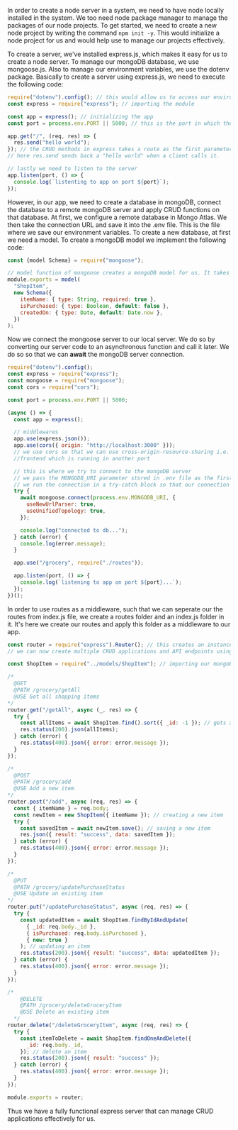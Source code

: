 In order to create a node server in a system, we need to have node locally installed in the system. We too need node package manager to manage the packages of our node projects. To get started, we need to create a new node project by writing the command `npm init -y`. This would initialize a node project for us and would help use to manage our projects effectively.

To create a server, we've installed express.js, which makes it easy for us to create a node server. To manage our mongoDB database, we use mongoose.js.
Also to manage our environment variables, we use the dotenv package.
Basically to create a server using express.js, we need to execute the following code:

```js
require("dotenv").config(); // this would allow us to access our environment variables.
const express = require("express"); // importing the module

const app = express(); // initializing the app
const port = process.env.PORT || 5000; // this is the port in which the server would function

app.get("/", (req, res) => {
  res.send("hello world");
}); // the CRUD methods in express takes a route as the first parameter and a callback function containing the request and response object.
// here res.send sends back a "hello world" when a client calls it.

// lastly we need to listen to the server
app.listen(port, () => {
  console.log(`listenting to app on port ${port}`);
});
```

However, in our app, we need to create a database in mongoDB, connect the database to a remote mongoDB server and apply CRUD functions on that database.
At first, we configure a remote database in Mongo Atlas. We then take the connection URL and save it into the .env file. This is the file where we save our environment variables. To create a new database, at first we need a model. To create a mongoDB model we implement the following code:

```js
const {model Schema} = require("mongoose");

// model function of mongoose creates a mongoDB model for us. It takes the name of the model as the first parameter and the schema as the second parameter.
module.exports = model(
  "ShopItem",
  new Schema({
    itemName: { type: String, required: true },
    isPurchased: { type: Boolean, default: false },
    createdOn: { type: Date, default: Date.now },
  })
);
```

Now we connect the mongoose server to our local server. We do so by converting our server code to an asynchronous function and call it later. We do so so that we can **await** the mongoDB server connection.

```js
require("dotenv").config();
const express = require("express");
const mongoose = require("mongoose");
const cors = require("cors");

const port = process.env.PORT || 5000;

(async () => {
  const app = express();

  // middlewares
  app.use(express.json());
  app.use(cors({ origin: "http://localhost:3000" }));
  // we use cors so that we can use cross-origin-resource-sharing i.e. access the server from our
  //frontend which is running in another port

  // this is where we try to connect to the mongoDB server
  // we pass the MONGODB_URI parameter stored in .env file as the first parameter to the connect function and a few configurations as the second parameter
  // we run the connection in a try-catch block so that our connection errors are handled effectively.
  try {
    await mongoose.connect(process.env.MONGODB_URI, {
      useNewUrlParser: true,
      useUnifiedTopology: true,
    });

    console.log("connected to db...");
  } catch (error) {
    console.log(error.message);
  }

  app.use("/grocery", require("./routes"));

  app.listen(port, () => {
    console.log(`listening to app on port ${port}...`);
  });
})();
```

In order to use routes as a middleware, such that we can seperate our the routes from index.js file, we create a routes folder and an index.js folder in it. It's here we create our routes and apply this folder as a middleware to our app.

```js
const router = require("express").Router(); // this creates an instance of the router object of express
// we can now create multiple CRUD applications and API endpoints using this database.

const ShopItem = require("../models/ShopItem"); // importing our mongoDB model

/*
  @GET
  @PATH /grocery/getAll
  @USE Get all shopping items
*/
router.get("/getAll", async (_, res) => {
  try {
    const allItems = await ShopItem.find().sort({ _id: -1 }); // gets all items inversely sorted
    res.status(200).json(allItems);
  } catch (error) {
    res.status(400).json({ error: error.message });
  }
});

/*
  @POST
  @PATH /grocery/add
  @USE Add a new item
*/
router.post("/add", async (req, res) => {
  const { itemName } = req.body;
  const newItem = new ShopItem({ itemName }); // creating a new item
  try {
    const savedItem = await newItem.save(); // saving a new item
    res.json({ result: "success", data: savedItem });
  } catch (error) {
    res.status(400).json({ error: error.message });
  }
});

/*
  @PUT
  @PATH /grocery/updatePurchaseStatus
  @USE Update an existing item
*/
router.put("/updatePurchaseStatus", async (req, res) => {
  try {
    const updatedItem = await ShopItem.findByIdAndUpdate(
      { _id: req.body._id },
      { isPurchased: req.body.isPurchased },
      { new: true }
    ); // updating an item
    res.status(200).json({ result: "success", data: updatedItem });
  } catch (error) {
    res.status(400).json({ error: error.message });
  }
});

/*
    @DELETE
    @PATH /grocery/deleteGroceryItem
    @USE Delete an existing item
  */
router.delete("/deleteGroceryItem", async (req, res) => {
  try {
    const itemToDelete = await ShopItem.findOneAndDelete({
      _id: req.body._id,
    }); // delete an item
    res.status(200).json({ result: "success" });
  } catch (error) {
    res.status(400).json({ error: error.message });
  }
});

module.exports = router;
```

Thus we have a fully functional express server that can manage CRUD applications effectively for us.
